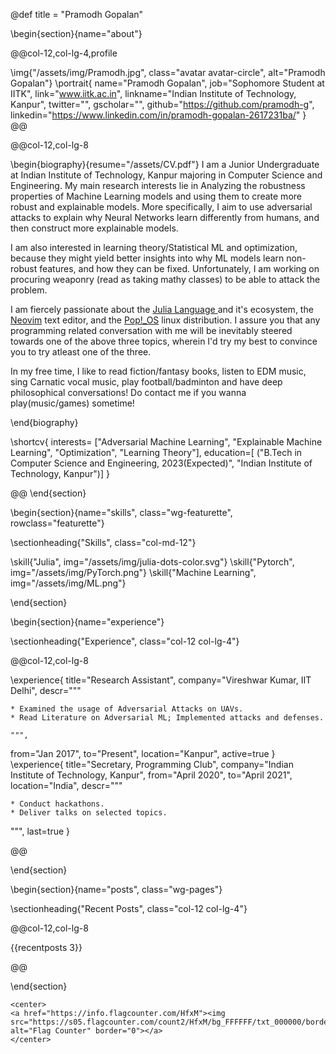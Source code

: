@def title = "Pramodh Gopalan"

<!-- -----------------
     BIOGRAPHY SECTION
     ----------------- -->

\begin{section}{name="about"}

<!-- LEFT COLUMN -->
@@col-12,col-lg-4,profile

\img{"/assets/img/Pramodh.jpg", class="avatar avatar-circle", alt="Pramodh Gopalan"}
\portrait{
  name="Pramodh Gopalan",
  job="Sophomore Student at IITK",
  link="www.iitk.ac.in",
  linkname="Indian Institute of Technology, Kanpur",
  twitter="",
  gscholar="",
  github="https://github.com/pramodh-g",
  linkedin="https://www.linkedin.com/in/pramodh-gopalan-2617231ba/"
}
@@ <!-- end of column -->

<!-- RIGHT COLUMN -->
@@col-12,col-lg-8

\begin{biography}{resume="/assets/CV.pdf"}
  I am a Junior Undergraduate at Indian Institute of Technology,  Kanpur majoring in Computer Science and Engineering. My main research interests lie in Analyzing the robustness properties of Machine Learning models and using them to create more robust and explainable models. More specifically, I aim to use adversarial attacks to explain why Neural Networks learn differently from humans, and then construct more explainable models.

  I am also interested in learning theory/Statistical ML and optimization, because they might yield better insights into why ML models learn non-robust features, and how they can be fixed. Unfortunately, I am working on procuring weaponry (read as taking mathy classes) to be able to attack the problem.

  I am fiercely passionate about the [Julia Language ](https://julialang.org/) and it's ecosystem, the [Neovim](https://neovim.io/) text editor, and the [Pop!_OS](https://pop.system76.com/) linux distribution. I assure you that any programming related conversation with me will be inevitably steered towards one of the above three topics, wherein I'd try my best to convince you to try atleast one of the three.

  In my free time, I like to read fiction/fantasy books, listen to EDM music, sing Carnatic vocal music, play football/badminton and have deep philosophical conversations! Do contact me if you wanna play(music/games) sometime!

\end{biography}

\shortcv{
  interests= ["Adversarial Machine Learning", "Explainable Machine Learning", "Optimization", "Learning Theory"],
  education=[
    ("B.Tech in Computer Science and Engineering, 2023(Expected)", "Indian Institute of Technology, Kanpur")]
}

@@ <!-- end of column -->
\end{section}

<!-- --------------
     SKILLS SECTION
     -------------- -->

\begin{section}{name="skills", class="wg-featurette", rowclass="featurette"}

\sectionheading{"Skills", class="col-md-12"}

\skill{"Julia", img="/assets/img/julia-dots-color.svg"}
\skill{"Pytorch", img="/assets/img/PyTorch.png"}
\skill{"Machine Learning", img="/assets/img/ML.png"}

\end{section}


<!-- ------------------
     EXPERIENCE SECTION
     ------------------ -->

\begin{section}{name="experience"}

\sectionheading{"Experience", class="col-12 col-lg-4"}

@@col-12,col-lg-8

\experience{
  title="Research Assistant",
  company="Vireshwar Kumar, IIT Delhi",
  descr="""

    * Examined the usage of Adversarial Attacks on UAVs.
    * Read Literature on Adversarial ML; Implemented attacks and defenses.

    """,
  from="Jan 2017",
  to="Present",
  location="Kanpur",
  active=true
  }
\experience{
  title="Secretary, Programming Club",
  company="Indian Institute of Technology, Kanpur",
  from="April 2020",
  to="April 2021",
  location="India",
  descr="""

    * Conduct hackathons.
    * Deliver talks on selected topics.
  """,
  last=true
  }

@@

\end{section}

<!-- -----------------------
     ACCOMPLISHMENTS SECTION
     ----------------------- -->

<!-- --------------------
     RECENT POSTS SECTION
     -------------------- -->

\begin{section}{name="posts", class="wg-pages"}

\sectionheading{"Recent Posts", class="col-12 col-lg-4"}

@@col-12,col-lg-8

{{recentposts 3}}

@@

\end{section}

~~~
<center>
<a href="https://info.flagcounter.com/HfxM"><img src="https://s05.flagcounter.com/count2/HfxM/bg_FFFFFF/txt_000000/border_CCCCCC/columns_5/maxflags_20/viewers_0/labels_1/pageviews_1/flags_0/percent_0/" alt="Flag Counter" border="0"></a>
</center>
~~~

<!-- -----------------
     PORTFOLIO SECTION XXX
     ----------------- -->

<!-- -------------
     TALKS SECTION XXX
     ------------- -->

<!-- --------------------
     FEATURED PUB SECTION XXX
     -------------------- -->

<!-- ---------------------------
     RECENT PUBLICATIONS SECTION XXX
     --------------------------- -->
